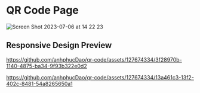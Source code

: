 # QR Code Page

![Screen Shot 2023-07-06 at 14 22 23](https://github.com/anhphucDao/qr-code/assets/127674334/08d471d0-dabf-48c0-b4c2-29da2c079d01)

 
## Responsive Design Preview




https://github.com/anhphucDao/qr-code/assets/127674334/3f28970b-1140-4875-ba34-9f93b322e0d2





https://github.com/anhphucDao/qr-code/assets/127674334/13a461c3-13f2-402c-8481-54a8265650a1



